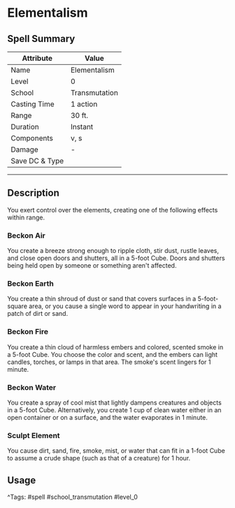 # Elementalism

## Spell Summary

| Attribute        | Value                  |
|------------------|------------------------|
| Name             | Elementalism                 |
| Level            | 0                |
| School           | Transmutation          |
| Casting Time     | 1 action              |
| Range            | 30 ft.            |
| Duration         | Instant             |
| Components       | v, s             |
| Damage           | -               |
| Save DC & Type   |              |

---

## Description

You exert control over the elements, creating one of the following effects within range.

### Beckon Air

You create a breeze strong enough to ripple cloth, stir dust, rustle leaves, and close open doors and shutters, all in a 5-foot Cube. Doors and shutters being held open by someone or something aren't affected.

### Beckon Earth

You create a thin shroud of dust or sand that covers surfaces in a 5-foot-square area, or you cause a single word to appear in your handwriting in a patch of dirt or sand.

### Beckon Fire

You create a thin cloud of harmless embers and colored, scented smoke in a 5-foot Cube. You choose the color and scent, and the embers can light candles, torches, or lamps in that area. The smoke's scent lingers for 1 minute.

### Beckon Water

You create a spray of cool mist that lightly dampens creatures and objects in a 5-foot Cube. Alternatively, you create 1 cup of clean water either in an open container or on a surface, and the water evaporates in 1 minute.

### Sculpt Element

You cause dirt, sand, fire, smoke, mist, or water that can fit in a 1-foot Cube to assume a crude shape (such as that of a creature) for 1 hour.

## Usage


^Tags: #spell #school_transmutation #level_0